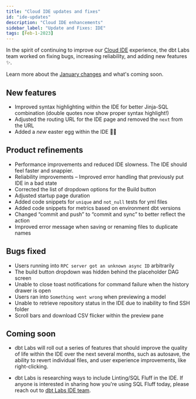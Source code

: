 ```yaml
---
title: "Cloud IDE updates and fixes"
id: "ide-updates"
description: "Cloud IDE enhancements"
sidebar_label: "Update and Fixes: IDE"
tags: [Feb-1-2023]
---
```


In the spirit of continuing to improve our [Cloud IDE](https://docs.getdbt.com/docs/get-started/develop-in-the-cloud) experience, the dbt Labs team worked on fixing bugs, increasing reliability, and adding new features ✨.

Learn more about the [January changes](https://getdbt.slack.com/archives/C03SAHKKG2Z/p1675272600286119) and what's coming soon.

## New features 

- Improved syntax highlighting within the IDE for better Jinja-SQL combination (double quotes now show proper syntax highlight!)
- Adjusted the routing URL for the IDE page and removed the `next` from the URL
- Added a *new* easter egg within the IDE 🐶🦆

## Product refinements 

- Performance improvements and reduced IDE slowness. The IDE should feel faster and snappier.
- Reliability improvements – Improved error handling that previously put IDE in a bad state
- Corrected the list of dropdown options for the Build button
- Adjusted startup page duration
- Added code snippets for `unique` and `not_null` tests for yml files
- Added code snippets for metrics based on environment dbt versions
- Changed “commit and push” to “commit and sync” to better reflect the action
- Improved error message when saving or renaming files to duplicate names

## Bugs fixed 

- Users running into `RPC server got an unknown async ID` arbitrarily
- The build button dropdown was hidden behind the placeholder DAG screen
- Unable to close toast notifications for command failure when the history drawer is open
- Users ran into `Something went wrong` when previewing a model
- Unable to retrieve repository status in the IDE due to inability to find SSH folder
- Scroll bars and download CSV flicker within the preview pane

## Coming soon 

- dbt Labs will roll out a series of features that should improve the quality of life within the IDE over the next several months, such as autosave, the ability to revert individual files, and user experience improvements, like right-clicking.

- dbt Labs is researching ways to include Linting/SQL Fluff in the IDE. If anyone is interested in sharing how you're using SQL Fluff today, please reach out to [dbt Labs IDE team](mailto:cloud-ide-feedback@dbtlabs.com).
